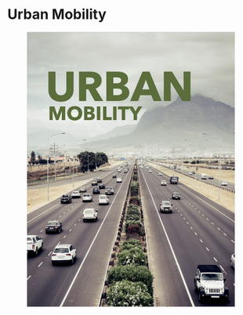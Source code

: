 # Urban Mobility

<figure><img src="../.gitbook/assets/image.png" alt=""><figcaption></figcaption></figure>
